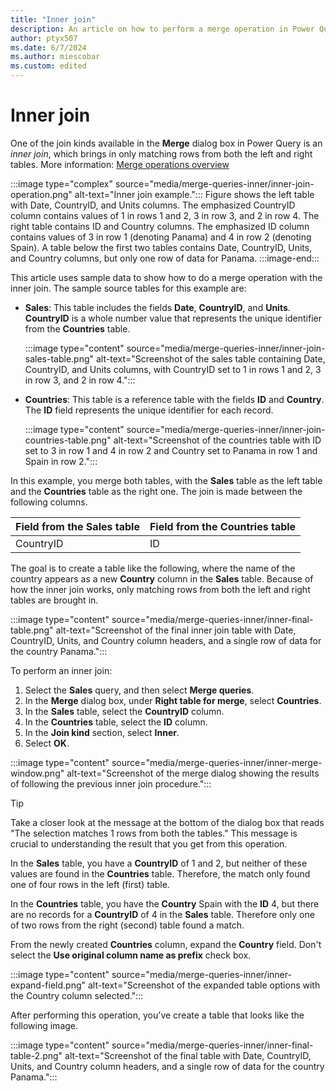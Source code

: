 ```yaml
---
title: "Inner join"
description: An article on how to perform a merge operation in Power Query using the Inner join kind. 
author: ptyx507
ms.date: 6/7/2024
ms.author: miescobar
ms.custom: edited
---
```


# Inner join

One of the join kinds available in the **Merge** dialog box in Power Query is an *inner join*, which brings in only matching rows from both the left and right tables. More information: [Merge operations overview](merge-queries-overview.md)

:::image type="complex" source="media/merge-queries-inner/inner-join-operation.png" alt-text="Inner join example.":::
   Figure shows the left table with Date, CountryID, and Units columns. The emphasized CountryID column contains values of 1 in rows 1 and 2, 3 in row 3, and 2 in row 4. The right table contains ID and Country columns. The emphasized ID column contains values of 3 in row 1 (denoting Panama) and 4 in row 2 (denoting Spain). A table below the first two tables contains Date, CountryID, Units, and Country columns, but only one row of data for Panama.
   :::image-end:::

This article uses sample data to show how to do a merge operation with the inner join. The sample source tables for this example are:

* **Sales**: This table includes the fields **Date**, **CountryID**, and **Units**. **CountryID** is a whole number value that represents the unique identifier from the **Countries** table.

  :::image type="content" source="media/merge-queries-inner/inner-join-sales-table.png" alt-text="Screenshot of the sales table containing Date, CountryID, and Units columns, with CountryID set to 1 in rows 1 and 2, 3 in row 3, and 2 in row 4.":::

* **Countries**: This table is a reference table with the fields **ID** and **Country**. The **ID** field represents the unique identifier for each record.

  :::image type="content" source="media/merge-queries-inner/inner-join-countries-table.png" alt-text="Screenshot of the countries table with ID set to 3 in row 1 and 4 in row 2 and Country set to Panama in row 1 and Spain in row 2.":::

In this example, you merge both tables, with the **Sales** table as the left table and the **Countries** table as the right one. The join is made between the following columns.

|Field from the Sales table| Field from the Countries table|
|-----------|------------------|
|CountryID|ID|

The goal is to create a table like the following, where the name of the country appears as a new **Country** column in the **Sales** table. Because of how the inner join works, only matching rows from both the left and right tables are brought in.

:::image type="content" source="media/merge-queries-inner/inner-final-table.png" alt-text="Screenshot of the final inner join table with Date, CountryID, Units, and Country column headers, and a single row of data for the country Panama.":::

To perform an inner join:

1. Select the **Sales** query, and then select **Merge queries**.
2. In the **Merge** dialog box, under **Right table for merge**, select **Countries**.
3. In the **Sales** table, select the **CountryID** column.
4. In the **Countries** table, select the **ID** column.
5. In the **Join kind** section, select **Inner**.
6. Select **OK**.

:::image type="content" source="media/merge-queries-inner/inner-merge-window.png" alt-text="Screenshot of the merge dialog showing the results of following the previous inner join procedure.":::

> [!TIP]
>Take a closer look at the message at the bottom of the dialog box that reads "The selection matches 1 rows from both the tables." This message is crucial to understanding the result that you get from this operation.

In the **Sales** table, you have a **CountryID** of 1 and 2, but neither of these values are found in the **Countries** table. Therefore, the match only found one of four rows in the left (first) table.

In the **Countries** table, you have the **Country** Spain with the **ID** 4, but there are no records for a **CountryID** of 4 in the **Sales** table. Therefore only one of two rows from the right (second) table found a match.

From the newly created **Countries** column, expand the **Country** field. Don't select the **Use original column name as prefix** check box.

:::image type="content" source="media/merge-queries-inner/inner-expand-field.png" alt-text="Screenshot of the expanded table options with the Country column selected.":::

After performing this operation, you've create a table that looks like the following image.

:::image type="content" source="media/merge-queries-inner/inner-final-table-2.png" alt-text="Screenshot of the final table with Date, CountryID, Units, and Country column headers, and a single row of data for the country Panama.":::
